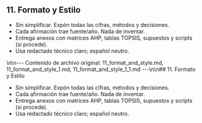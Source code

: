 ## 11. Formato y Estilo

*   Sin simplificar. Expón todas las cifras, métodos y decisiones.
*   Cada afirmación trae fuente/año. Nada de inventar.
*   Entrega anexos con matrices AHP, tablas TOPSIS, supuestos y scripts (si procede).
*   Usa redactado técnico claro; español neutro.

\n\n--- Contenido de archivo original: 11_format_and_style.md, 11_format_and_style_1.md, 11_format_and_style_1_1.md ---\n\n## 11. Formato y Estilo

*   Sin simplificar. Expón todas las cifras, métodos y decisiones.
*   Cada afirmación trae fuente/año. Nada de inventar.
*   Entrega anexos con matrices AHP, tablas TOPSIS, supuestos y scripts (si procede).
*   Usa redactado técnico claro; español neutro.
